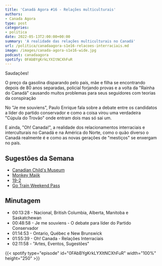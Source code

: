 ```yaml
---
title: 'Canadá Agora #16 - Relações multiculturais'
authors:
- Canada Agora
type: post
categories:
- politica
date: 2022-05-13T2:00:00+00:00
summary: 'A realidade das relações multiculturais no Canadá'
url: /politica/canadaagora-s1e16-relacoes-interraciais.md
image: /images/canada-agora-s1e16-wide.jpg
podcast: canadaagora
spotify: 0FAbBYgKrkLYXItNCXhFuR
---
```


Saudações!

O preço da gasolina disparando pelo país, mãe e filha se encontrando depois de 80 anos separadas, policial forjando provas e a volta da "Rainha do Canadá" causando muitos problemas para seus seguidores com teorias da conspiração

No "Je me souviens", Paulo Enrique fala sobre a debate entre os candidatos a líder do partido conservador e como a coisa virou uma verdadeira "Cúpula do Trovão" onde entram dois mas só sai um.

E ainda, "Oh! Canada!", a realidade dos relacionamentos interraciais e interculturais no Canadá e na América do Norte, como o quão diverso o Canadá realmente é e como as novas gerações de "mestiços" se enxergam no país.

## Sugestões da Semana
- [Canadian Child's Museum](https://www.historymuseum.ca/visit/childrens-museum/)
- [Monkey Majik](https://www.generasia.com/wiki/MONKEY_MAJIK)
- [19-2](https://www.ctv.ca/shows/19-2)
- [Go Train Weekend Pass](https://tickets.gotransit.com/en-us/)

## Minutagem

- 00:13:28 - Nacional, British Columbia, Alberta, Manitoba e Saskatchewan
- 00:48:58 - Je me souviens - O debate para líder do Partido Conservador
- 01:14:53 - Ontario, Québec e New Brunswick
- 01:55:39 - Oh! Canada - Relações Interraciais
- 02:11:58 - "Artes, Eventos, Sugestões"

{{< spotify type="episode" id="0FAbBYgKrkLYXItNCXhFuR" width="100%" height="250" >}}
